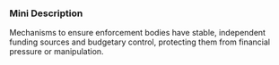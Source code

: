 ### Mini Description

Mechanisms to ensure enforcement bodies have stable, independent funding sources and budgetary control, protecting them from financial pressure or manipulation.
